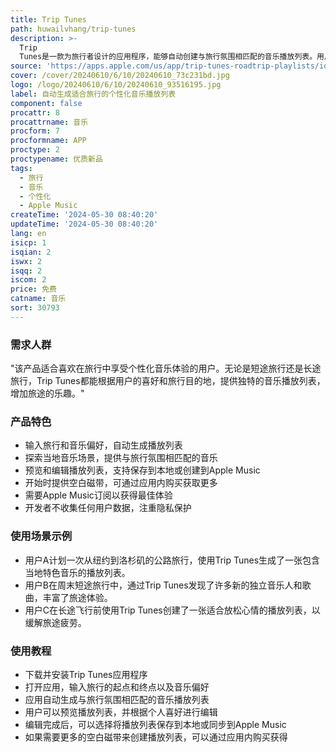 ```yaml
---
title: Trip Tunes
path: huwailvhang/trip-tunes
description: >-
  Trip
  Tunes是一款为旅行者设计的应用程序，能够自动创建与旅行氛围相匹配的音乐播放列表。用户只需输入旅行的基本信息和音乐偏好，应用程序就会利用算法精心挑选出符合当地音乐场景和旅行风格的曲目。该应用特别适合那些希望在旅途中享受个性化音乐体验的用户。
source: 'https://apps.apple.com/us/app/trip-tunes-roadtrip-playlists/id6467522749'
cover: /cover/20240610/6/10/20240610_73c231bd.jpg
logo: /logo/20240610/6/10/20240610_93516195.jpg
label: 自动生成适合旅行的个性化音乐播放列表
component: false
procattr: 8
procattrname: 音乐
procform: 7
procformname: APP
proctype: 2
proctypename: 优质新品
tags:
  - 旅行
  - 音乐
  - 个性化
  - Apple Music
createTime: '2024-05-30 08:40:20'
updateTime: '2024-05-30 08:40:20'
lang: en
isicp: 1
isqian: 2
iswx: 2
isqq: 2
iscom: 2
price: 免费
catname: 音乐
sort: 30793
---
```




### 需求人群
"该产品适合喜欢在旅行中享受个性化音乐体验的用户。无论是短途旅行还是长途旅行，Trip Tunes都能根据用户的喜好和旅行目的地，提供独特的音乐播放列表，增加旅途的乐趣。"

### 产品特色
* 输入旅行和音乐偏好，自动生成播放列表
* 探索当地音乐场景，提供与旅行氛围相匹配的音乐
* 预览和编辑播放列表，支持保存到本地或创建到Apple Music
* 开始时提供空白磁带，可通过应用内购买获取更多
* 需要Apple Music订阅以获得最佳体验
* 开发者不收集任何用户数据，注重隐私保护

### 使用场景示例
* 用户A计划一次从纽约到洛杉矶的公路旅行，使用Trip Tunes生成了一张包含当地特色音乐的播放列表。
* 用户B在周末短途旅行中，通过Trip Tunes发现了许多新的独立音乐人和歌曲，丰富了旅途体验。
* 用户C在长途飞行前使用Trip Tunes创建了一张适合放松心情的播放列表，以缓解旅途疲劳。

### 使用教程
* 下载并安装Trip Tunes应用程序
* 打开应用，输入旅行的起点和终点以及音乐偏好
* 应用自动生成与旅行氛围相匹配的音乐播放列表
* 用户可以预览播放列表，并根据个人喜好进行编辑
* 编辑完成后，可以选择将播放列表保存到本地或同步到Apple Music
* 如果需要更多的空白磁带来创建播放列表，可以通过应用内购买获得

  

